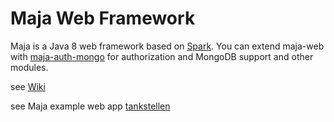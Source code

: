 # Maja Web Framework

Maja is a Java 8 web framework based on [Spark](http://sparkjava.com). You can extend maja-web with [maja-auth-mongo](https://github.com/SoltauFintel/maja-auth-mongo) for authorization and MongoDB support and other modules.

see [Wiki](https://github.com/SoltauFintel/maja-web/wiki/Maja-framework_de)

see Maja example web app [tankstellen](https://github.com/SoltauFintel/tankstellen)
